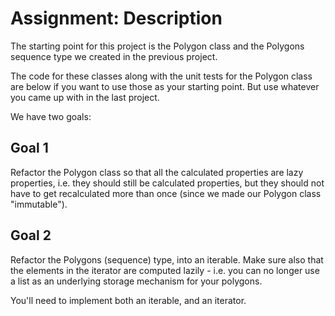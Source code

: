 Assignment: Description
===========================

The starting point for this project is the Polygon class and the Polygons sequence type we created in the previous project.

The code for these classes along with the unit tests for the Polygon class are below if you want to use those as your starting point. But use whatever you came up with in the last project.

We have two goals:

Goal 1
---------
Refactor the Polygon class so that all the calculated properties are lazy properties, i.e. they should still be calculated properties, but they should not have to get recalculated more than once (since we made our Polygon class "immutable").

Goal 2
---------
Refactor the Polygons (sequence) type, into an iterable. Make sure also that the elements in the iterator are computed lazily - i.e. you can no longer use a list as an underlying storage mechanism for your polygons.

You'll need to implement both an iterable, and an iterator.
